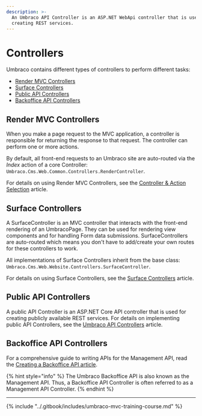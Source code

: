 ```yaml
---
description: >-
  An Umbraco API Controller is an ASP.NET WebApi controller that is used for
  creating REST services.
---
```


# Controllers

Umbraco contains different types of controllers to perform different tasks:

* [Render MVC Controllers](controllers.md#render-mvc-controllers)
* [Surface Controllers](controllers.md#surface-controllers)
* [Public API Controllers](controllers.md#public-api-controllers)
* [Backoffice API Controllers](controllers.md#backoffice-api-controllers)

## Render MVC Controllers

When you make a page request to the MVC application, a controller is responsible for returning the response to that request. The controller can perform one or more actions.

By default, all front-end requests to an Umbraco site are auto-routed via the _Index_ action of a core Controller: `Umbraco.Cms.Web.Common.Controllers.RenderController`.

For details on using Render MVC Controllers, see the [Controller & Action Selection](default-routing/controller-selection.md) article.

## Surface Controllers

A SurfaceController is an MVC controller that interacts with the front-end rendering of an UmbracoPage. They can be used for rendering view components and for handling Form data submissions. SurfaceControllers are auto-routed which means you don't have to add/create your own routes for these controllers to work.

All implementations of Surface Controllers inherit from the base class: `Umbraco.Cms.Web.Website.Controllers.SurfaceController`.

For details on using Surface Controllers, see the [Surface Controllers](../reference/routing/surface-controllers/) article.

## Public API Controllers

A public API Controller is an ASP.NET Core API controller that is used for creating publicly available REST services. For details on implementing public API Controllers, see the [Umbraco API Controllers](../reference/routing/umbraco-api-controllers/) article.

## Backoffice API Controllers

For a comprehensive guide to writing APIs for the Management API, read the [Creating a Backoffice API article](../tutorials/creating-a-backoffice-api/).

{% hint style="info" %}
The Umbraco Backoffice API is also known as the Management API. Thus, a Backoffice API Controller is often referred to as a Management API Controller.
{% endhint %}

***

{% include "../.gitbook/includes/umbraco-mvc-training-course.md" %}
